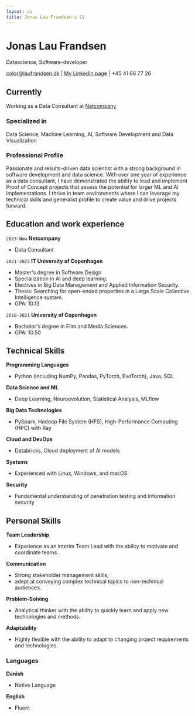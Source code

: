 ```yaml
---
layout: cv
title: Jonas Lau Frandsen's CV
---
```

# Jonas Lau Frandsen
Datascience, Software-developer
<div id="webaddress">
<a href="color@laufrandsen.dk">color@laufrandsen.dk</a>
| <a href="www.linkedin.com/in/laufrandsen">My LinkedIn page</a> | +45 41 66 77 26
</div>


## Currently

Working as a Data Consultant at [Netcompany](https://netcompany.com/)

### Specialized in

Data Science, Machine Learning, AI, Software Development and Data Visualization

### Professional Profile

Passionate and results-driven data scientist with a strong background in software development and data science. With over one year of experience as a data consultant, I have demonstrated the ability to lead and implement Proof of Concept projects that assess the potential for larger ML and AI implementations. I thrive in team environments where I can leverage my technical skills and generalist profile to create value and drive projects forward.

## Education and work experience


`2023-Now`
__Netcompany__
- Data Consultant

`2021-2023`
__IT University of Copenhagen__ 
- Master's degree in Software Design
- Specialization in AI and deep learning.
- Electives in Big Data Management and Applied Information Security.
- Thesis: Searching for open-ended properties in a Large Scale Collective Intelligence system.
- GPA: 10.13

`2018-2021`
__University of Copenhagen__ 

- Bachelor's degree in Film and Media Sciences.
- GPA: 10.50

## Technical Skills

__Programming Languages__ 
- Python (including NumPy, Pandas, PyTorch, EvoTorch), Java, SQL

__Data Science and ML__ 
- Deep Learning, Neuroevolution, Statistical Analysis, MLflow

__Big Data Technologies__ 
- PySpark, Hadoop File System (HFS), High-Performance Computing (HPC) with Ray

__Cloud and DevOps__ 
- Databricks, Cloud deployment of AI models

__Systems__ 
- Experienced with Linux, Windows, and macOS

__Security__ 
- Fundamental understanding of penetration testing and information security

## Personal Skills

__Team Leadership__ 
- Experience as an interim Team Lead with the ability to motivate and coordinate teams.

__Communication__ 
- Strong stakeholder management skills; 
- adept at conveying complex technical topics to non-technical audiences.

__Problem-Solving__ 
- Analytical thinker with the ability to quickly learn and apply new technologies and methods.

__Adaptability__ 
- Highly flexible with the ability to adapt to changing project requirements and technologies.

### Languages

__Danish__ 
- Native Language

__English__ 
- Fluent




